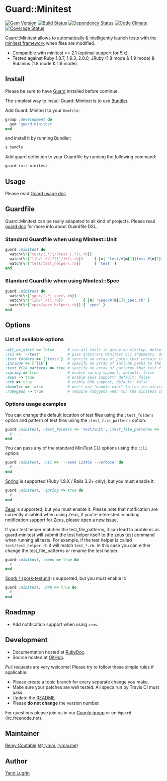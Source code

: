 # Guard::Minitest
[![Gem Version](https://badge.fury.io/rb/guard-minitest.png)](http://badge.fury.io/rb/guard-minitest) [![Build Status](https://travis-ci.org/guard/guard-minitest.png?branch=master)](https://travis-ci.org/guard/guard-minitest) [![Dependency Status](https://gemnasium.com/guard/guard-minitest.png)](https://gemnasium.com/guard/guard-minitest) [![Code Climate](https://codeclimate.com/github/guard/guard-minitest.png)](https://codeclimate.com/github/guard/guard-minitest) [![Coverage Status](https://coveralls.io/repos/guard/guard-minitest/badge.png?branch=master)](https://coveralls.io/r/guard/guard-minitest)

Guard::Minitest allows to automatically & intelligently launch tests with the
[minitest framework](https://github.com/seattlerb/minitest) when files are modified.

* Compatible with minitest >= 2.1 (optimal support for 5.x).
* Tested against Ruby 1.8.7, 1.9.3, 2.0.0, JRuby (1.8 mode & 1.9 mode) & Rubinius (1.8 mode & 1.9 mode).

## Install

Please be sure to have [Guard](http://github.com/guard/guard) installed before continue.

The simplest way to install Guard::Minitest is to use [Bundler](http://gembundler.com/).

Add Guard::Minitest to your `Gemfile`:

```ruby
group :development do
  gem 'guard-minitest'
end
```

and install it by running Bundler:

```bash
$ bundle
```

Add guard definition to your Guardfile by running the following command:

```bash
guard init minitest
```

## Usage

Please read [Guard usage doc](http://github.com/guard/guard#readme)

## Guardfile

Guard::Minitest can be really adapated to all kind of projects.
Please read [guard doc](http://github.com/guard/guard#readme) for more info about Guardfile DSL.

### Standard Guardfile when using Minitest::Unit

```ruby
guard :minitest do
  watch(%r{^test/(.*)\/?test_(.*)\.rb})
  watch(%r{^lib/(.*/)?([^/]+)\.rb})     { |m| "test/#{m[1]}test_#{m[2]}.rb" }
  watch(%r{^test/test_helper\.rb})      { 'test' }
end
```

### Standard Guardfile when using Minitest::Spec

```ruby
guard :minitest do
  watch(%r{^spec/(.*)_spec\.rb})
  watch(%r{^lib/(.+)\.rb})         { |m| "spec/#{m[1]}_spec.rb" }
  watch(%r{^spec/spec_helper\.rb}) { 'spec' }
end
```

## Options

### List of available options

```ruby
:all_on_start => false      # run all tests in group on startup, default: true
:cli => '--test'            # pass arbitrary Minitest CLI arguments, default: ''
:test_folders => ['tests']  # specify an array of paths that contain test files, default: %w[test spec]
:include => ['lib']         # specify an array of include paths to the command that runs the tests
:test_file_patterns => true # specify an array of patterns that test files must match in order to be run, default: %w[*_test.rb test_*.rb *_spec.rb]
:spring => true             # enable spring support, default: false
:zeus => true               # enable zeus support; default: false
:drb => true                # enable DRb support, default: false
:bundler => false           # don't use "bundle exec" to run the minitest command, default: true
:rubygems => true           # require rubygems when run the minitest command (only if bundler is disabled), default: false
```

### Options usage examples

You can change the default location of test files using the `:test_folders` option and pattern of test files using the `:test_file_patterns` option:

```ruby
guard :minitest, :test_folders => 'test/unit', :test_file_patterns => '*_test.rb' do
  # ...
end
```

You can pass any of the standard MiniTest CLI options using the `:cli` option:

```ruby
guard :minitest, :cli => '--seed 123456 --verbose' do
  # ...
end
```

[Spring](https://github.com/jonleighton/spring) is supported (Ruby 1.9.X / Rails 3.2+ only), but you must enable it:

```ruby
guard :minitest, :spring => true do
  # ...
end
```

[Zeus](https://github.com/burke/zeus) is supported, but you must enable it.
Please note that notification are currently disabled when using Zeus, if
you're interested in adding notification support for Zeus, please
[open a new issue](https://github.com/guard/guard-minitest/issues/new).

If your test helper matches the test_file_patterns, it can lead to problems
as guard-minitest will submit the test helper itself to the zeus test
command when running all tests. For example, if the test helper is
called ``test/test_helper.rb`` it will match ``test_*.rb``. In this case you can
either change the test_file_patterns or rename the test helper.

```ruby
guard :minitest, :zeus => true do
  # ...
end
```

[Spork / spork-testunit](https://github.com/sporkrb/spork-testunit) is supported, but you must enable it:

```ruby
guard :minitest, :drb => true do
  # ...
end
```

## Roadmap

* Add notification support when using `zeus`.

## Development

* Documentation hosted at [RubyDoc](http://rubydoc.info/github/guard/guard-minitest/master/frames).
* Source hosted at [GitHub](https://github.com/guard/guard-minitest).

Pull requests are very welcome! Please try to follow these simple rules if applicable:

* Please create a topic branch for every separate change you make.
* Make sure your patches are well tested. All specs run by Travis CI must pass.
* Update the [README](https://github.com/guard/guard-minitest/blob/master/README.md).
* Please **do not change** the version number.

For questions please join us in our [Google group](http://groups.google.com/group/guard-dev) or on
`#guard` (irc.freenode.net).

## Maintainer

[Rémy Coutable](https://github.com/rymai) ([@rymai](http://twitter.com/rymai), [rymai.me](http://rymai.me))

## Author

[Yann Lugrin](https://github.com/yannlugrin)
